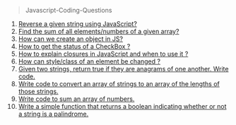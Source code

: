 > Javascript-Coding-Questions

1. <a href="https://github.com/ValentineFernandes/Javascript-Coding-Questions/blob/main/reverse.js">Reverse a given string using JavaScript?</a>
2. <a href="https://github.com/ValentineFernandes/Javascript-Coding-Questions/blob/main/sumofelements.js">Find the sum of all elements/numbers of a given array?</a>
3. <a href="https://github.com/ValentineFernandes/Javascript-Coding-Questions/blob/main/object.js">How can we create an object in JS?</a>
4. <a href="https://github.com/ValentineFernandes/Javascript-Coding-Questions/blob/main/check.js">How to get the status of a CheckBox ?</a>
5. <a href="https://github.com/ValentineFernandes/Javascript-Coding-Questions/blob/main/closure.js">How to explain closures in JavaScript and when to use it ?</a>
6. <a href="https://github.com/ValentineFernandes/Javascript-Coding-Questions/blob/main/style.js">How can style/class of an element be changed ?</a>
7. <a href="https://github.com/ValentineFernandes/Javascript-Coding-Questions/blob/main/anagram.js">Given two strings, return true if they are anagrams of one another. Write code.</a>
8. <a href="https://github.com/ValentineFernandes/Javascript-Coding-Questions/blob/main/strings.js">Write code to convert an array of strings to an array of the lengths of those strings.</a>
9. <a href="https://github.com/ValentineFernandes/Javascript-Coding-Questions/blob/main/sumofarray.js">Write code to sum an array of numbers.</a>
10. <a href="https://github.com/ValentineFernandes/Javascript-Coding-Questions/blob/main/palindrome.js">Write a simple function that returns a boolean indicating whether or not a string is a palindrome.</a>
